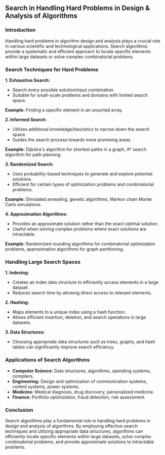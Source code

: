## Search in Handling Hard Problems in Design & Analysis of Algorithms

### Introduction

Handling hard problems in algorithm design and analysis plays a crucial role in various scientific and technological applications. Search algorithms provide a systematic and efficient approach to locate specific elements within large datasets or solve complex combinatorial problems. 


### Search Techniques for Hard Problems

**1. Exhaustive Search:**

- Search every possible solution/input combination.
- Suitable for small-scale problems and domains with limited search space.


**Example:** Finding a specific element in an unsorted array.

**2. Informed Search:**

- Utilizes additional knowledge/heuristics to narrow down the search space.
- Guides the search process towards more promising areas.


**Example:** Dijkstra's algorithm for shortest paths in a graph, A* search algorithm for path planning.


**3. Randomized Search:**

- Uses probability-based techniques to generate and explore potential solutions.
- Efficient for certain types of optimization problems and combinatorial problems.


**Example:** Simulated annealing, genetic algorithms, Markov chain Monte Carlo simulations.


**4. Approximation Algorithms:**

- Provides an approximate solution rather than the exact optimal solution.
- Useful when solving complex problems where exact solutions are intractable.


**Example:** Randomized rounding algorithms for combinatorial optimization problems, approximation algorithms for graph partitioning.


### Handling Large Search Spaces

**1. Indexing:**
- Creates an index data structure to efficiently access elements in a large dataset.
- Reduces search time by allowing direct access to relevant elements.


**2. Hashing:**
- Maps elements to a unique index using a hash function.
- Allows efficient insertion, deletion, and search operations in large datasets.


**3. Data Structures:**
- Choosing appropriate data structures such as trees, graphs, and hash tables can significantly improve search efficiency.


### Applications of Search Algorithms

- **Computer Science:** Data structures, algorithms, operating systems, compilers.
- **Engineering:** Design and optimization of communication systems, control systems, power systems.
- **Medicine:** Medical diagnosis, drug discovery, personalized medicine.
- **Finance:** Portfolio optimization, fraud detection, risk assessment.


### Conclusion

Search algorithms play a fundamental role in handling hard problems in design and analysis of algorithms. By employing effective search techniques and utilizing appropriate data structures, algorithms can efficiently locate specific elements within large datasets, solve complex combinatorial problems, and provide approximate solutions to intractable problems.